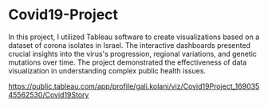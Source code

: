# Covid19-Project


In this project, I utilized Tableau software to create visualizations based on a dataset of corona isolates in Israel.
The interactive dashboards presented crucial insights into the virus's progression, regional variations, and genetic mutations over time.
The project demonstrated the effectiveness of data visualization in understanding complex public health issues.

https://public.tableau.com/app/profile/gali.kolani/viz/Covid19Project_16903545562530/Covid19Story


